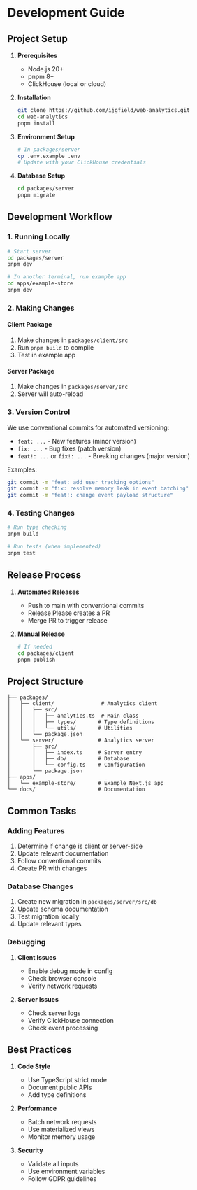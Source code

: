 # Development Guide

## Project Setup

1. **Prerequisites**

   - Node.js 20+
   - pnpm 8+
   - ClickHouse (local or cloud)

2. **Installation**

   ```bash
   git clone https://github.com/ijgfield/web-analytics.git
   cd web-analytics
   pnpm install
   ```

3. **Environment Setup**

   ```bash
   # In packages/server
   cp .env.example .env
   # Update with your ClickHouse credentials
   ```

4. **Database Setup**
   ```bash
   cd packages/server
   pnpm migrate
   ```

## Development Workflow

### 1. Running Locally

```bash
# Start server
cd packages/server
pnpm dev

# In another terminal, run example app
cd apps/example-store
pnpm dev
```

### 2. Making Changes

#### Client Package

1. Make changes in `packages/client/src`
2. Run `pnpm build` to compile
3. Test in example app

#### Server Package

1. Make changes in `packages/server/src`
2. Server will auto-reload

### 3. Version Control

We use conventional commits for automated versioning:

- `feat: ...` - New features (minor version)
- `fix: ...` - Bug fixes (patch version)
- `feat!: ...` or `fix!: ...` - Breaking changes (major version)

Examples:

```bash
git commit -m "feat: add user tracking options"
git commit -m "fix: resolve memory leak in event batching"
git commit -m "feat!: change event payload structure"
```

### 4. Testing Changes

```bash
# Run type checking
pnpm build

# Run tests (when implemented)
pnpm test
```

## Release Process

1. **Automated Releases**

   - Push to main with conventional commits
   - Release Please creates a PR
   - Merge PR to trigger release

2. **Manual Release**
   ```bash
   # If needed
   cd packages/client
   pnpm publish
   ```

## Project Structure

```
├── packages/
│   ├── client/               # Analytics client
│   │   ├── src/
│   │   │   ├── analytics.ts  # Main class
│   │   │   ├── types/       # Type definitions
│   │   │   └── utils/       # Utilities
│   │   └── package.json
│   └── server/              # Analytics server
│       ├── src/
│       │   ├── index.ts     # Server entry
│       │   ├── db/          # Database
│       │   └── config.ts    # Configuration
│       └── package.json
├── apps/
│   └── example-store/       # Example Next.js app
└── docs/                    # Documentation
```

## Common Tasks

### Adding Features

1. Determine if change is client or server-side
2. Update relevant documentation
3. Follow conventional commits
4. Create PR with changes

### Database Changes

1. Create new migration in `packages/server/src/db`
2. Update schema documentation
3. Test migration locally
4. Update relevant types

### Debugging

1. **Client Issues**

   - Enable debug mode in config
   - Check browser console
   - Verify network requests

2. **Server Issues**
   - Check server logs
   - Verify ClickHouse connection
   - Check event processing

## Best Practices

1. **Code Style**

   - Use TypeScript strict mode
   - Document public APIs
   - Add type definitions

2. **Performance**

   - Batch network requests
   - Use materialized views
   - Monitor memory usage

3. **Security**
   - Validate all inputs
   - Use environment variables
   - Follow GDPR guidelines
